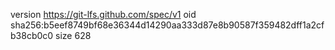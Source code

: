 version https://git-lfs.github.com/spec/v1
oid sha256:b5eef8749bf68e36344d14290aa333d87e8b90587f359482dff1a2cfb38cb0c0
size 628
